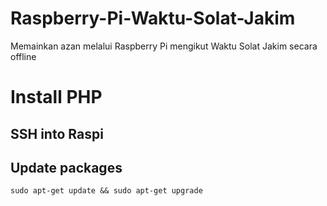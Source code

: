 # Raspberry-Pi-Waktu-Solat-Jakim
Memainkan azan melalui Raspberry Pi mengikut Waktu Solat Jakim secara offline


# Install PHP
## SSH into Raspi

## Update packages
``` su
sudo apt-get update && sudo apt-get upgrade
```
